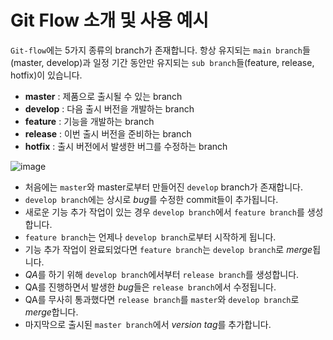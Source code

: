 # Git Flow 소개 및 사용 예시
`Git-flow`에는 5가지 종류의 branch가 존재합니다. 항상 유지되는 `main branch`들(master, develop)과 일정 기간 동안만 유지되는 `sub branch`들(feature, release, hotfix)이 있습니다.


* **master** : 제품으로 출시될 수 있는 branch
* **develop** : 다음 출시 버전을 개발하는 branch
* **feature** : 기능을 개발하는 branch
* **release** : 이번 출시 버전을 준비하는 branch
* **hotfix** : 출시 버전에서 발생한 버그를 수정하는 branch

![image](https://user-images.githubusercontent.com/49297157/116959015-4fb2dc00-acd7-11eb-92f1-2c1c7ee1111d.png)


- 처음에는 `master`와 master로부터 만들어진 `develop` branch가 존재합니다. 
- `develop branch`에는 상시로 *bug*를 수정한 commit들이 추가됩니다. 
- 새로운 기능 추가 작업이 있는 경우 `develop branch`에서 `feature branch`를 생성합니다. 
- `feature branch`는 언제나 `develop branch`로부터 시작하게 됩니다.
- 기능 추가 작업이 완료되었다면 `feature branch`는 `develop branch`로 *merge*됩니다.
- *QA*를 하기 위해 `develop branch`에서부터 `release branch`를 생성합니다.
- QA를 진행하면서 발생한 *bug*들은 `release branch`에서 수정됩니다.
- QA를 무사히 통과했다면 `release branch`를 `master`와 `develop branch`로 *merge*합니다.
- 마지막으로 출시된 `master branch`에서 *version tag*를 추가합니다.
